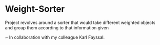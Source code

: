 # Weight-Sorter
Project revolves around a sorter that would take different weighted objects and group them according to that information given

~ In collaboration with my colleague Karl Fayssal.
